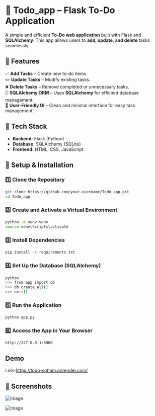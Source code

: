 # 📝 Todo_app – Flask To-Do Application  

A simple and efficient **To-Do web application** built with Flask and **SQLAlchemy**. This app allows users to **add, update, and delete** tasks seamlessly.  

## 🚀 Features  
✅ **Add Tasks** – Create new to-do items.  
✏️ **Update Tasks** – Modify existing tasks.  
❌ **Delete Tasks** – Remove completed or unnecessary tasks.  
🗄️ **SQLAlchemy ORM** – Uses **SQLAlchemy** for efficient database management.  
🎨 **User-Friendly UI** – Clean and minimal interface for easy task management.  

## 🔧 Tech Stack  
- **Backend:** Flask (Python)  
- **Database:** SQLAlchemy (SQLite)  
- **Frontend:** HTML, CSS, JavaScript  

## 📂 Setup & Installation  

### 1️⃣ Clone the Repository  
```bash  
git clone https://github.com/your-username/Todo_app.git  
cd Todo_app  
```

### 2️⃣ Create and Activate a Virtual Environment  
```bash  
python -m venv venv  
source venv\Scripts\activate  
```

### 3️⃣ Install Dependencies  
```bash  
pip install -r requirements.txt  
```

### 4️⃣ Set Up the Database (SQLAlchemy)  
```bash  
python  
>>> from app import db  
>>> db.create_all()  
>>> exit()  
```

### 5️⃣ Run the Application  
```bash  
python app.py  
```

### 6️⃣ Access the App in Your Browser  
```
http://127.0.0.1:5000  
```
## Demo

Link-https://todo-soham.onrender.com/

## 📸 Screenshots  
![image](https://github.com/user-attachments/assets/ae4bed44-4f66-40de-96b9-293242f19f14)


![image](https://github.com/user-attachments/assets/3e894d2d-a6c7-4974-a2f8-e115e605164a)
